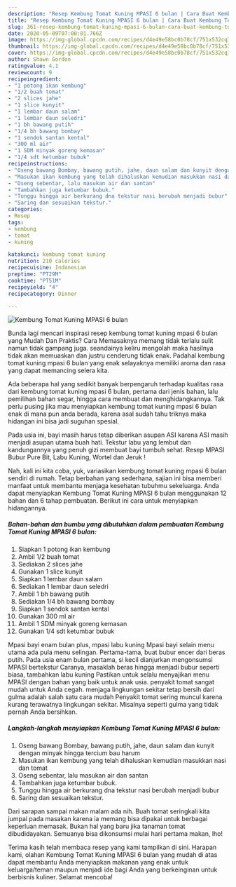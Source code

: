 ```yaml
---
description: "Resep Kembung Tomat Kuning MPASI 6 bulan | Cara Buat Kembung Tomat Kuning MPASI 6 bulan Yang Sempurna"
title: "Resep Kembung Tomat Kuning MPASI 6 bulan | Cara Buat Kembung Tomat Kuning MPASI 6 bulan Yang Sempurna"
slug: 361-resep-kembung-tomat-kuning-mpasi-6-bulan-cara-buat-kembung-tomat-kuning-mpasi-6-bulan-yang-sempurna
date: 2020-05-09T07:00:01.766Z
image: https://img-global.cpcdn.com/recipes/d4e49e58bc0b78cf/751x532cq70/kembung-tomat-kuning-mpasi-6-bulan-foto-resep-utama.jpg
thumbnail: https://img-global.cpcdn.com/recipes/d4e49e58bc0b78cf/751x532cq70/kembung-tomat-kuning-mpasi-6-bulan-foto-resep-utama.jpg
cover: https://img-global.cpcdn.com/recipes/d4e49e58bc0b78cf/751x532cq70/kembung-tomat-kuning-mpasi-6-bulan-foto-resep-utama.jpg
author: Shawn Gordon
ratingvalue: 4.1
reviewcount: 9
recipeingredient:
- "1 potong ikan kembung"
- "1/2 buah tomat"
- "2 slices jahe"
- "1 slice kunyit"
- "1 lembar daun salam"
- "1 lembar daun seledri"
- "1 bh bawang putih"
- "1/4 bh bawang bombay"
- "1 sendok santan kental"
- "300 ml air"
- "1 SDM minyak goreng kemasan"
- "1/4 sdt ketumbar bubuk"
recipeinstructions:
- "Oseng bawang Bombay, bawang putih, jahe, daun salam dan kunyit dengan minyak hingga tercium bau harum"
- "Masukan ikan kembung yang telah dihaluskan kemudian masukkan nasi dan tomat"
- "Oseng sebentar, lalu masukan air dan santan"
- "Tambahkan juga ketumbar bubuk."
- "Tunggu hingga air berkurang dna tekstur nasi berubah menjadi bubur"
- "Saring dan sesuaikan tekstur."
categories:
- Resep
tags:
- kembung
- tomat
- kuning

katakunci: kembung tomat kuning 
nutrition: 210 calories
recipecuisine: Indonesian
preptime: "PT29M"
cooktime: "PT51M"
recipeyield: "4"
recipecategory: Dinner

---
```



![Kembung Tomat Kuning MPASI 6 bulan](https://img-global.cpcdn.com/recipes/d4e49e58bc0b78cf/751x532cq70/kembung-tomat-kuning-mpasi-6-bulan-foto-resep-utama.jpg)

Bunda lagi mencari inspirasi resep kembung tomat kuning mpasi 6 bulan yang Mudah Dan Praktis? Cara Memasaknya memang tidak terlalu sulit namun tidak gampang juga. seandainya keliru mengolah maka hasilnya tidak akan memuaskan dan justru cenderung tidak enak. Padahal kembung tomat kuning mpasi 6 bulan yang enak selayaknya memiliki aroma dan rasa yang dapat memancing selera kita.

Ada beberapa hal yang sedikit banyak berpengaruh terhadap kualitas rasa dari kembung tomat kuning mpasi 6 bulan, pertama dari jenis bahan, lalu pemilihan bahan segar, hingga cara membuat dan menghidangkannya. Tak perlu pusing jika mau menyiapkan kembung tomat kuning mpasi 6 bulan enak di mana pun anda berada, karena asal sudah tahu triknya maka hidangan ini bisa jadi suguhan spesial.

Pada usia ini, bayi masih harus tetap diberikan asupan ASI karena ASI masih menjadi asupan utama buah hati. Tekstur labu yang lembut dan kandungannya yang penuh gizi membuat bayi tumbuh sehat. Resep MPASI Bubur Pure Bit, Labu Kuning, Wortel dan Jeruk !


Nah, kali ini kita coba, yuk, variasikan kembung tomat kuning mpasi 6 bulan sendiri di rumah. Tetap berbahan yang sederhana, sajian ini bisa memberi manfaat untuk membantu menjaga kesehatan tubuhmu sekeluarga. Anda dapat menyiapkan Kembung Tomat Kuning MPASI 6 bulan menggunakan 12 bahan dan 6 tahap pembuatan. Berikut ini cara untuk menyiapkan hidangannya.

<!--inarticleads1-->

##### Bahan-bahan dan bumbu yang dibutuhkan dalam pembuatan Kembung Tomat Kuning MPASI 6 bulan:

1. Siapkan 1 potong ikan kembung
1. Ambil 1/2 buah tomat
1. Sediakan 2 slices jahe
1. Gunakan 1 slice kunyit
1. Siapkan 1 lembar daun salam
1. Sediakan 1 lembar daun seledri
1. Ambil 1 bh bawang putih
1. Sediakan 1/4 bh bawang bombay
1. Siapkan 1 sendok santan kental
1. Gunakan 300 ml air
1. Ambil 1 SDM minyak goreng kemasan
1. Gunakan 1/4 sdt ketumbar bubuk


Mpasi bayi enam bulan plus, mpasi labu kuning Mpasi bayi selain menu utama ada pula menu selingan. Pertama-tama, buat bubur encer dari beras putih. Pada usia enam bulan pertama, si kecil dianjurkan mengonsumsi MPASI bertekstur Caranya, masaklah beras hingga menjadi bubur seperti biasa, tambahkan labu kuning Pastikan untuk selalu menyajikan menu MPASI dengan bahan yang baik untuk anak usia. penyakit tomat sangat mudah untuk Anda cegah. menjaga lingkungan sekitar tetap bersih dari gulma adalah salah satu cara mudah Penyakit tomat sering muncul karena kurang terawatnya lingkungan sekitar. Misalnya seperti gulma yang tidak pernah Anda bersihkan. 

<!--inarticleads2-->

##### Langkah-langkah menyiapkan Kembung Tomat Kuning MPASI 6 bulan:

1. Oseng bawang Bombay, bawang putih, jahe, daun salam dan kunyit dengan minyak hingga tercium bau harum
1. Masukan ikan kembung yang telah dihaluskan kemudian masukkan nasi dan tomat
1. Oseng sebentar, lalu masukan air dan santan
1. Tambahkan juga ketumbar bubuk.
1. Tunggu hingga air berkurang dna tekstur nasi berubah menjadi bubur
1. Saring dan sesuaikan tekstur.


Dari sarapan sampai makan malam ada nih. Buah tomat seringkali kita jumpai pada masakan karena ia memang bisa dipakai untuk berbagai keperluan memasak. Bukan hal yang baru jika tanaman tomat dibudidayakan. Semuanya bisa dikonsumsi mulai hari pertama makan, lho! 

Terima kasih telah membaca resep yang kami tampilkan di sini. Harapan kami, olahan Kembung Tomat Kuning MPASI 6 bulan yang mudah di atas dapat membantu Anda menyiapkan makanan yang enak untuk keluarga/teman maupun menjadi ide bagi Anda yang berkeinginan untuk berbisnis kuliner. Selamat mencoba!
